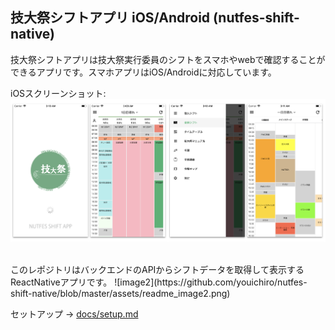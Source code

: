 ## 技大祭シフトアプリ iOS/Android (nutfes-shift-native)
技大祭シフトアプリは技大祭実行委員のシフトをスマホやwebで確認することができるアプリです。スマホアプリはiOS/Androidに対応しています。

iOSスクリーンショット:
![image1](https://github.com/youichiro/nutfes-shift-native/blob/master/assets/readme_image1.png)

<br>
このレポジトリはバックエンドのAPIからシフトデータを取得して表示するReactNativeアプリです。
![image2](https://github.com/youichiro/nutfes-shift-native/blob/master/assets/readme_image2.png)

セットアップ -> [docs/setup.md](https://github.com/youichiro/nutfes-shift-native/docs/setup.md)
